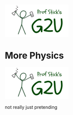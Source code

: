 <img src="/media/prof_stick_g2u.png" width="200">

# More Physics

<img src="https://github.com/ProfStick/ProfStick.github.io/blob/master/media/prof_stick_g2u.png" width="200">


not really just pretending
